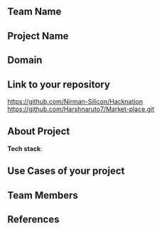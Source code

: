## Team Name 
## Project Name


## Domain



## Link to your repository
 https://github.com/Nirman-Silicon/Hacknation
 https://github.com/Harshnaruto7/Market-place.git

## About Project








**Tech stack**:

 

## Use Cases of your project


## Team Members


## References

